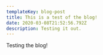 ```yaml
---
templateKey: blog-post
title: This is a test of the blog!
date: 2020-03-08T21:52:56.792Z
description: Testing it out.
---
```

Testing the blog!